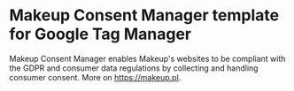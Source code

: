 # Makeup Consent Manager template for Google Tag Manager
Makeup Consent Manager enables Makeup's websites to be compliant with the GDPR and consumer data regulations by collecting and handling consumer consent. More on https://makeup.pl.